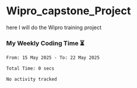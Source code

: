 # Wipro_capstone_Project
 here I will do the Wipro training project 


### My Weekly Coding Time ⏳
<!--START_SECTION:waka-->

```txt
From: 15 May 2025 - To: 22 May 2025

Total Time: 0 secs

No activity tracked
```

<!--END_SECTION:waka-->
